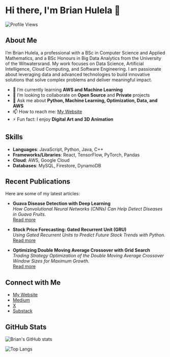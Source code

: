 # Hi there, I'm Brian Hulela 👋

![Profile Views](https://komarev.com/ghpvc/?username=brianhulela&color=blueviolet)

## About Me

I’m Brian Hulela, a professional with a BSc in Computer Science and Applied Mathematics, and a BSc Honours in Big Data Analytics from the University of the Witwatersrand. My work focuses on Data Science, Artificial Intelligence, Cloud Computing, and Software Engineering. I am passionate about leveraging data and advanced technologies to build innovative solutions that solve complex problems and deliver meaningful impact.

- 🌱 I’m currently learning **AWS and Machine Learning**
- 👯 I’m looking to collaborate on **Open Source** and **Private** projects
- 💬 Ask me about **Python, Machine Learning, Optimization, Data, and AWS**
- 📫 How to reach me: [My Website](https://hulela.co.za/)
- ⚡ Fun fact: I enjoy **Digital Art and 3D Animation**

## Skills

- **Languages**: JavaScript, Python, Java, C++
- **Frameworks/Libraries**: React, TensorFlow, PyTorch, Pandas
- **Cloud**: AWS, Google Cloud
- **Databases**: MySQL, Firestore, DynamoDB

## Recent Publications

Here are some of my latest articles:

- **Guava Disease Detection with Deep Learning**  
  *How Convolutional Neural Networks (CNNs) Can Help Detect Diseases in Guava Fruits.*  
  [Read more](https://medium.com/@brianhulela/guava-disease-detection-with-deep-learning-94c20827b18a)

- **Stock Price Forecasting: Gated Recurrent Unit (GRU)**  
  *Using Gated Recurrent Units to Predict Future Stock Trends with Python.*  
  [Read more](https://medium.com/@brianhulela/stock-price-forecasting-gated-recurrent-unit-gru-4d5a6b7e9f0e)

- **Optimizing Double Moving Average Crossover with Grid Search**  
  *Trading Strategy Optimization of the Double Moving Average Crossover Window Sizes for Maximum Growth.*  
  [Read more](https://medium.com/@brianhulela/optimizing-double-moving-average-crossover-with-grid-search-6d7e8f9b0c3a)

## Connect with Me

- [My Website](https://hulela.co.za/)
- [Medium](https://medium.com/@brianhulela)
- [X](https://x.com/BrianHulela)
- [Substack](https://substack.com/@brianhulela)

## GitHub Stats

![Brian's GitHub stats](https://github-readme-stats.vercel.app/api?username=brianhulela&show_icons=true&theme=radical)

![Top Langs](https://github-readme-stats.vercel.app/api/top-langs/?username=brianhulela&layout=compact&theme=radical)
